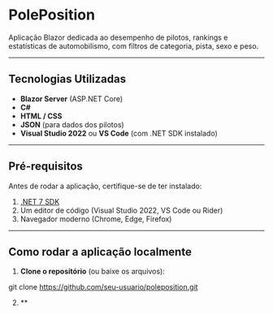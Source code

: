 # PolePosition

Aplicação Blazor dedicada ao desempenho de pilotos, rankings e estatísticas de automobilismo, com filtros de categoria, pista, sexo e peso.

---

## Tecnologias Utilizadas

- **Blazor Server** (ASP.NET Core)  
- **C#**  
- **HTML / CSS**  
- **JSON** (para dados dos pilotos)  
- **Visual Studio 2022** ou **VS Code** (com .NET SDK instalado)  

---

## Pré-requisitos

Antes de rodar a aplicação, certifique-se de ter instalado:  

1. [.NET 7 SDK](https://dotnet.microsoft.com/en-us/download/dotnet/7.0)  
2. Um editor de código (Visual Studio 2022, VS Code ou Rider)  
3. Navegador moderno (Chrome, Edge, Firefox)  

---

## Como rodar a aplicação localmente

1. **Clone o repositório** (ou baixe os arquivos):

git clone https://github.com/seu-usuario/poleposition.git


2. **
